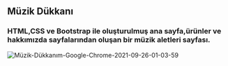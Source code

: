 ## Müzik Dükkanı

### HTML,CSS ve Bootstrap ile oluşturulmuş ana sayfa,ürünler ve hakkımızda sayfalarından oluşan bir müzik aletleri sayfası.
![Müzik-Dükkanım-Google-Chrome-2021-09-26-01-03-59](https://user-images.githubusercontent.com/54947744/134787113-144965bc-8ba4-4624-b38b-f8e6c0e7bc90.gif)
